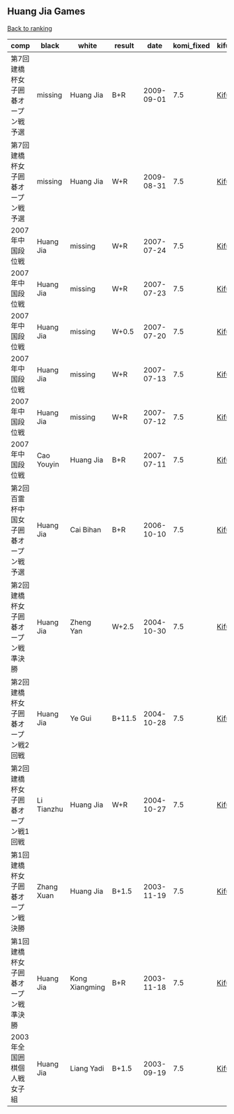 ## Huang Jia Games

[Back to ranking](index.md)




| **comp** | **black** | **white** | **result** | **date** | **komi_fixed** | **kifu** | 
| --- | --- | --- | --- | --- | --- | --- |
| 第7回建橋杯女子囲碁オープン戦予選 | missing | Huang Jia | B+R | 2009-09-01 | 7.5 | [Kifu](https://kifudepot.net/kifucontents.php?id=n1Q%2BTGT2%2F9cw0T%2BJlrpL5g%3D%3D) | 
| 第7回建橋杯女子囲碁オープン戦予選 | missing | Huang Jia | W+R | 2009-08-31 | 7.5 | [Kifu](https://kifudepot.net/kifucontents.php?id=ZN%2Bze0AafNUhgBXLFsiQbg%3D%3D) | 
| 2007年中国段位戦 | Huang Jia | missing | W+R | 2007-07-24 | 7.5 | [Kifu](https://kifudepot.net/kifucontents.php?id=G6HY2LSMGfO5uN9PE%2Ficvw%3D%3D) | 
| 2007年中国段位戦 | Huang Jia | missing | W+R | 2007-07-23 | 7.5 | [Kifu](https://kifudepot.net/kifucontents.php?id=OGN8LrqFYW4auDbFPHJfPQ%3D%3D) | 
| 2007年中国段位戦 | Huang Jia | missing | W+0.5 | 2007-07-20 | 7.5 | [Kifu](https://kifudepot.net/kifucontents.php?id=mlcztMN4CGkZZoG1gEteqg%3D%3D) | 
| 2007年中国段位戦 | Huang Jia | missing | W+R | 2007-07-13 | 7.5 | [Kifu](https://kifudepot.net/kifucontents.php?id=M7a11nqREIm6ddYHPJY75Q%3D%3D) | 
| 2007年中国段位戦 | Huang Jia | missing | W+R | 2007-07-12 | 7.5 | [Kifu](https://kifudepot.net/kifucontents.php?id=s%2BchwNyM85WUTdAph2wQ2A%3D%3D) | 
| 2007年中国段位戦 | Cao Youyin | Huang Jia | B+R | 2007-07-11 | 7.5 | [Kifu](https://kifudepot.net/kifucontents.php?id=QNPcjvGhSQls1X%2FLFxqYQw%3D%3D) | 
| 第2回百霊杯中国女子囲碁オープン戦予選 | Huang Jia | Cai Bihan | B+R | 2006-10-10 | 7.5 | [Kifu](https://kifudepot.net/kifucontents.php?id=%2B5RtqsOORl7DErkfDPv7%2Bw%3D%3D) | 
| 第2回建橋杯女子囲碁オープン戦準決勝 | Huang Jia | Zheng Yan | W+2.5 | 2004-10-30 | 7.5 | [Kifu](https://kifudepot.net/kifucontents.php?id=5Nm%2Frb405cA0npBW8fx6Rw%3D%3D) | 
| 第2回建橋杯女子囲碁オープン戦2回戦 | Huang Jia | Ye Gui | B+11.5 | 2004-10-28 | 7.5 | [Kifu](https://kifudepot.net/kifucontents.php?id=zZxmZWcsdw%2BIhe7uiZpU1A%3D%3D) | 
| 第2回建橋杯女子囲碁オープン戦1回戦 | Li Tianzhu | Huang Jia | W+R | 2004-10-27 | 7.5 | [Kifu](https://kifudepot.net/kifucontents.php?id=b91DB8wFKf9XtvUF%2FUB11g%3D%3D) | 
| 第1回建橋杯女子囲碁オープン戦決勝 | Zhang Xuan | Huang Jia | B+1.5 | 2003-11-19 | 7.5 | [Kifu](https://kifudepot.net/kifucontents.php?id=e0uomz7JWkjFdH7pMRN4Cg%3D%3D) | 
| 第1回建橋杯女子囲碁オープン戦準決勝 | Huang Jia | Kong Xiangming | B+R | 2003-11-18 | 7.5 | [Kifu](https://kifudepot.net/kifucontents.php?id=QXZL%2BDTl%2BwbaxBpbV2EZlg%3D%3D) | 
| 2003年全国囲棋個人戦女子組 | Huang Jia | Liang Yadi | B+1.5 | 2003-09-19 | 7.5 | [Kifu](https://kifudepot.net/kifucontents.php?id=FpVLEdvaYXzeZXeOVKki4g%3D%3D) |




